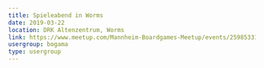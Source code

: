 ```yaml
---
title: Spieleabend in Worms
date: 2019-03-22
location: DRK Altenzentrum, Worms
link: https://www.meetup.com/Mannheim-Boardgames-Meetup/events/259853310/
usergroup: bogama
type: usergroup
---
```

